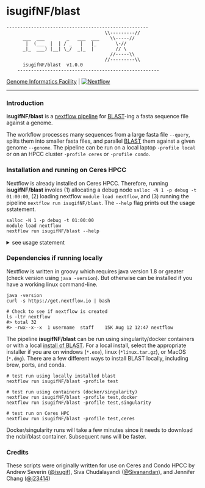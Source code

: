 # isugifNF/blast

```
----------------------------------------------------
                                    \\---------//       
      ___  ___        _   ___  ___    \\-----//        
       |  (___  |  | / _   |   |_       \-//         
      _|_  ___) |__| \_/  _|_  |        // \        
                                      //-----\\       
                                    //---------\\       
      isugifNF/blast  v1.0.0       
    ----------------------------------------------------
```

[Genome Informatics Facility](https://gif.biotech.iastate.edu/) | [![Nextflow](https://img.shields.io/badge/nextflow-%E2%89%A519.10.0-brightgreen.svg)](https://www.nextflow.io/)

---

### Introduction

**isugifNF/blast** is a [nextflow pipeline](https://www.nextflow.io/) for [BLAST](https://blast.ncbi.nlm.nih.gov/Blast.cgi)-ing a fasta sequence file against a genome.

The workflow processes many sequences from a large fasta file `--query`, splits them into smaller fasta files, and parallel [BLAST](https://blast.ncbi.nlm.nih.gov/Blast.cgi) them against a given genome `--genome`. The pipeline can be run on a local laptop `-profile local` or on an HPCC cluster `-profile ceres` or `-profile condo`.

### Installation and running on Ceres HPCC

Nextflow is already installed on Ceres HPCC. Therefore, running **isugifNF/blast** involes (1) allocating a debug node `salloc -N 1 -p debug -t 01:00:00`, (2) loading nextflow `module load nextflow`, and (3) running the pipeline `nextflow run isugifNF/blast`. The `--help` flag prints out the usage sstatement.

```
salloc -N 1 -p debug -t 01:00:00
module load nextflow
nextflow run isugifNF/blast --help
```

<details><summary>see usage statement</summary>

```
Usage:
      The typical command for running the pipeline is as follows:
      nextflow run parallelBLAST.nf --query QUERY.fasta --genome GENOME.fasta -profile local
      nextflow run parallelBLAST.nf --query QUERY.fasta --dbDir "blastDatabaseDirectory" --dbName "blastPrefixName" -profile local

      Mandatory arguments:
       --query                        Query fasta file of sequences you wish to BLAST
       --genome                       Genome from which BLAST databases will be generated
       or
       --query                        Query fasta file of sequences you wish to BLAST
       --dbDir                        BLAST database directory (full path required)
       --dbName                       Prefix name of the BLAST database
       -profile                       Configuration profile to use. Can use multiple (comma separated)
                                      Available: test, condo, ceres, local, nova

       Optional arguments:
       --outdir                       Output directory to place final BLAST output
       --outfmt                       Output format ['6 qseqid sseqid pident length mismatch gapopen qstart qend sstart send evalue bitscore qlen slen frames salltitles qcovs']
       --options                      Additional options for BLAST command [-evalue 1e-3]
       --outfileName                  Prefix name for BLAST output [blastout]
       --threads                      Number of CPUs to use during blast job [16]
       --chunkSize                    Number of fasta records to use when splitting the query fasta file
       --app                          BLAST program to use [blastn;blastp,tblastx,blastx]
       --help                         This usage statement.
```

</details>

### Dependencies if running locally

Nextflow is written in groovy which requires java version 1.8 or greater (check version using `java -version`). But otherwise can be installed if you have a working linux command-line.

```
java -version
curl -s https://get.nextflow.io | bash

# Check to see if nextflow is created
ls -ltr nextflow
#> total 32
#> -rwx--x--x  1 username  staff    15K Aug 12 12:47 nextflow
```

The pipeline **isugifNF/blast** can be run using singularity/docker containers or with a local [install of BLAST](https://ftp.ncbi.nlm.nih.gov/blast/executables/blast+/LATEST/). For a local install, select the appropriate installer if you are on windows (`*.exe`), linux (`*linux.tar.gz`), or MacOS (`*.dmg`). There are a few different ways to install BLAST locally, including brew, ports, and conda.

```
# test run using locally installed blast
nextflow run isugifNF/blast -profile test

# test run using containers (docker/singularity)
nextflow run isugifNF/blast -profile test,docker
nextflow run isugifNF/blast -profile test,singularity

# test run on Ceres HPC
nextflow run isugifNF/blast -profile test,ceres
```

Docker/singularity runs will take a few minutes since it needs to download the ncbi/blast container. Subsequent runs will be faster.

### Credits

These scripts were originally written for use on Ceres and Condo HPCC by Andrew Severin ([@isugif](https://github.com/isugif)), Siva Chudalayandi ([@Sivanandan](https://github.com/Sivanandan)), and Jennifer Chang ([@j23414](https://github.com/j23414))


<!-- 

### Scrap past this

### Dependencies

<details><summary>Java v1.8 or greater</summary>

```
java -version
```

</details>

<details><summary>NextFlow</summary>

```
# Fetch and run install script
curl -s https://get.nextflow.io | bash
ls -ltr nextflow
```

</details>

<details><summary>NCBI-toolkit</summary>



</details>

* Requires 

To run **isugifNF/blast**, you will need to have nextflow installed or available. The most up-to-date instructions for installing nextflow will be at [nextflow.io](https://www.nextflow.io/).

```
# Needs java version 1.8 or greater
java -version            

# Fetch and run install script
curl -s https://get.nextflow.io | bash
ls -ltr nextflow

# Check if nextflow is working
./nextflow run hello
```

### Install and run pipeline

```
nextflow run isugifNF/blast --help
```

<details><summary>Install Nextflow on Linux</summary>

```
java -version
curl -s https://get.nextflow.io | bash
ls -ltr nextflow
./nextflow run hello
```

</details>

<details><summary>Install Nextflow on MacOS</summary>

* [Install XCode from Mac App Store]()
* [Install Java (v1.8 or greater) for MacOS](https://java.com/en/download/mac_download.jsp)
* Open Go/Utilities/Terminal

```
java -version
curl -s https://get.nextflow.io | bash
ls -ltr nextflow
./nextflow run hello
```

<details>

<details><summary>Use Nextflow on Ceres HPCC</summary>

```
load module nextflow
nextflow 
```

</details>


<details><summary>Install nextflow locally</summary>

Most up-to-date instructions for installing nextflow will be at nextflow.io. Nextflow depends on Java 1.8 or greater `java --version`.


```
# Check that java is version 1.8 or greater
java --version
java version "1.8.0_162"
Java(TM) SE Runtime Environment (build 1.8.0_162-b12)
Java HotSpot(TM) 64-Bit Server VM (build 25.162-b12, mixed mode)
```

Then we can fetch the nextflow install script `curl -s https://get.nextflow.io` and run it in `bash`:

```
# Install nextflow to current directory
curl -s https://get.nextflow.io | bash

      N E X T F L O W
      version 20.07.1 build 5412
      created 24-07-2020 15:18 UTC (10:18 CDT)
      cite doi:10.1038/nbt.3820
      http://nextflow.io


Nextflow installation completed. Please note:
- the executable file `nextflow` has been created in the folder: /Users/jenchang/Desktop/temp
- you may complete the installation by moving it to a directory in your $PATH

```

By the end you can list `ls` the nextflow file in current folder:

```
ls -ltr nextflow
#> total 32
#> -rwx--x--x  1 jenchang  staff    15K Aug 12 12:47 nextflow
```

</details>

# To run on Ceres HPCC

For those on ceres HPCC, nextflow is already installed in a module. Ergo you can run the blast pipeline with the following:

```
salloc -N 1 -p debug -t 01:00:00.      # get a debug node
module load nextflow                   # nextflow on ceres
nextflow run isugifNF/blast --help     # should return instructions
```

To run the pipeline, you must have at least a query and a genome.

```
# run on ceres
nextflow run isugifNF/blast -profile ceres \
  --query query.fasta \
  --genome genome.fasta

ls -ltr out_dir                        # to see output blast results
```
-->


